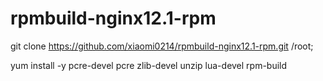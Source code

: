 # rpmbuild-nginx12.1-rpm

git clone https://github.com/xiaomi0214/rpmbuild-nginx12.1-rpm.git  /root;


yum install -y pcre-devel pcre zlib-devel unzip lua-devel rpm-build

